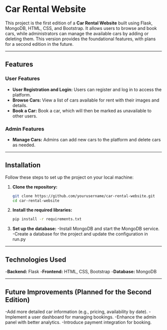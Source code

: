 # Car Rental Website

This project is the first edition of a **Car Rental Website** built using Flask, MongoDB, HTML, CSS, and Bootstrap. It allows users to browse and book cars, while administrators can manage the available cars by adding or deleting them. This version provides the foundational features, with plans for a second edition in the future.

---

## Features

### User Features
- **User Registration and Login:** Users can register and log in to access the platform.
- **Browse Cars:** View a list of cars available for rent with their images and details.
- **Book a Car:** Book a car, which will then be marked as unavailable to other users.

### Admin Features
- **Manage Cars:** Admins can add new cars to the platform and delete cars as needed.

---

## Installation

Follow these steps to set up the project on your local machine:

1. **Clone the repository:**
   ```bash
   git clone https://github.com/yourusername/car-rental-website.git
   cd car-rental-website
   ```
2. **Install the required libraries:**
   ```bash
   pip install -r requirements.txt
   ```
3. **Set up the database:**
   -Install MongoDB and start the MongoDB service.
   -Create a database for the project and update the configuration in run.py

---

## Technologies Used
  -**Backend:** Flask
  -**Frontend:** HTML, CSS, Bootstrap
  -**Database:** MongoDB

---

## Future Improvements (Planned for the Second Edition)
  -Add more detailed car information (e.g., pricing, availability by date).
  -Implement a user dashboard for managing bookings.
  -Enhance the admin panel with better analytics.
  -Introduce payment integration for booking.


